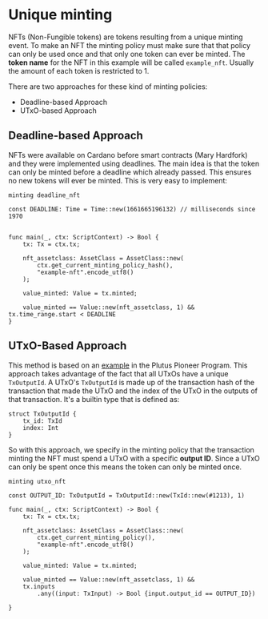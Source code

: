 # Unique minting

NFTs (Non-Fungible tokens) are tokens resulting from a unique minting event. To make an NFT the minting policy must make sure that that policy can only be used once and that only one token can ever be minted. The **token name** for the NFT in this example will be called `example_nft`. Usually the amount of each token is restricted to 1.

There are two approaches for these kind of minting policies:

- Deadline-based Approach
- UTxO-based Approach

## Deadline-based Approach

NFTs were available on Cardano before smart contracts (Mary Hardfork) and they were implemented using deadlines.
The main idea is that the token can only be minted before a deadline which already passed.
This ensures no new tokens will ever be minted.
This is very easy to implement:

```helios
minting deadline_nft

const DEADLINE: Time = Time::new(1661665196132) // milliseconds since 1970


func main(_, ctx: ScriptContext) -> Bool {
	tx: Tx = ctx.tx;

    nft_assetclass: AssetClass = AssetClass::new(
		ctx.get_current_minting_policy_hash(), 
		"example-nft".encode_utf8()
	);

    value_minted: Value = tx.minted;

    value_minted == Value::new(nft_assetclass, 1) && tx.time_range.start < DEADLINE
}
```

## UTxO-Based Approach

This method is based on an [example](https://plutus-pioneer-program.readthedocs.io/en/latest/pioneer/week5.html) in the Plutus Pioneer Program.
This approach takes advantage of the fact that all UTxOs have a unique `TxOutputId`.
A UTxO's `TxOutputId` is made up of the transaction hash of the transaction that made the UTxO and the index of the UTxO in the outputs of that transaction.
It's a builtin type that is defined as:

```helios
struct TxOutputId {
    tx_id: TxId
    index: Int
}
```

So with this approach, we specify in the minting policy that the transaction minting the NFT must spend a UTxO with a specific **output ID**.
Since a UTxO can only be spent once this means the token can only be minted once.

```helios
minting utxo_nft

const OUTPUT_ID: TxOutputId = TxOutputId::new(TxId::new(#1213), 1)

func main(_, ctx: ScriptContext) -> Bool {
	tx: Tx = ctx.tx;

    nft_assetclass: AssetClass = AssetClass::new(
		ctx.get_current_minting_policy(), 
		"example-nft".encode_utf8()
	);

    value_minted: Value = tx.minted;

    value_minted == Value::new(nft_assetclass, 1) && 
    tx.inputs
        .any((input: TxInput) -> Bool {input.output_id == OUTPUT_ID})

}
```